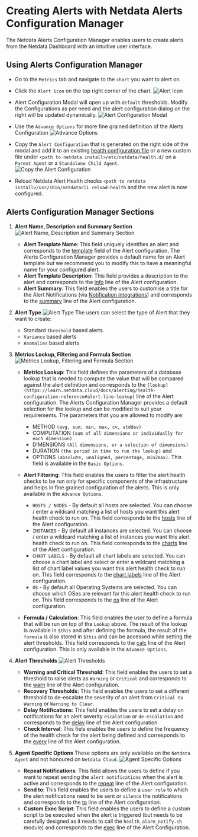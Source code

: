 # Creating Alerts with Netdata Alerts Configuration Manager

The Netdata Alerts Configuration Manager enables users to create alerts from the Netdata Dashboard with an intuitive user interface.

## Using Alerts Configuration Manager

- Go to the `Metrics` tab and navigate to the `chart` you want to alert on.

- Click the `Alert icon` on the top right corner of the chart.
![Alert Icon](https://github.com/netdata/netdata/assets/96257330/88bb4e86-cbc7-4e01-9c84-6b901188c0de)

- Alert Configuration Modal will open up with `default` thresholds. Modify the Configurations as per need and the alert configuration dialog on the right will be updated dynamically.
![Alert Configuration Modal](https://github.com/netdata/netdata/assets/96257330/ce39ae64-2ffe-4576-8c92-b7918bb8c91c)

- Use the `Advance Options` for more fine grained definition of the Alerts Configuration
![Advance Options](https://github.com/netdata/netdata/assets/96257330/b409b31b-6dc7-484c-a2a4-4e5e471d029b)

- Copy the `Alert Configuration` that is generated on the right side of the modal and add it to an existing [health configuration file](https://learn.netdata.cloud/docs/alerting/health-configuration-reference#edit-health-configuration-files) or a new custom file under `<path to netdata install>/etc/netdata/health.d/` on a `Parent Agent` or a `Standalone Child Agent`.
![Copy the Alert Configuration](https://github.com/netdata/netdata/assets/96257330/c948e280-c6c8-426f-98b1-2b5256cc2707)

- Reload Netdata Alert Health checks `<path to netdata install>/usr/sbin/netdatacli reload-health` and the new alert is now configured.


## Alerts Configuration Manager Sections

1. **Alert Name, Description and Summary Section**
![Alert Name, Description and Summary Section](https://github.com/netdata/netdata/assets/96257330/50680344-ccd9-439d-80f7-7f26f217a842)

    - **Alert Template Name**: This field uniquely identifies an alert and corresponds to the [template](https://learn.netdata.cloud/docs/alerting/health-configuration-reference#alert-line-alarm-or-template) field of the Alert configuration. The Alerts Configuration Manager provides a default name for an Alert template but we recommend you to modify this to have a meaningful name for your configured alert.
    - **Alert Template Description**: This field provides a description to the alert and corresponds to the [info](https://learn.netdata.cloud/docs/alerting/health-configuration-reference#alert-line-info) line of the Alert configuration.
    - **Alert Summary**: This field enables the users to customise a title for the Alert Notifications (via [Notification integrations](https://learn.netdata.cloud/docs/alerting/notifications/centralized-cloud-notifications)) and corresponds to the [summary](https://learn.netdata.cloud/docs/alerting/health-configuration-reference#alert-line-summary) line of the Alert configuration.

2. **Alert Type**
![Alert Type](https://github.com/netdata/netdata/assets/96257330/c8d83a65-90e7-4b03-9279-585abb359662)
    The users can select the type of Alert that they want to create:
    - Standard `threshold` based alerts.
    - `Variance` based alerts
    - `Anomalies` based alerts


3. **Metrics Lookup, Filtering and Formula Section**
![Metrics Lookup, Filtering and Formula Section](https://github.com/netdata/netdata/assets/96257330/784c3f54-d7ce-45ea-9505-3f789d6d3ddb)

    - **Metrics Lookup**: This field defines the parameters of a database lookup that is needed to compute the value that will be compared against the alert definition and corresponds to the `[lookup](https://learn.netdata.cloud/docs/alerting/health-configuration-reference#alert-line-lookup)` line of the Alert configuration. The Alerts Configuration Manager provides a default selection for the lookup and can be modified to suit your requirements. The parameters that you are allowed to modify are: 
        - METHOD `(avg, sum, min, max, cv, stddev)`
        - COMPUTATION `(sum of all dimensions or individually for each dimension)`
        - DIMENSIONS `(All dimensions, or a selection of dimensions)` 
        - DURATION `(the period in time to run the lookup)` and 
        - OPTIONS `(absolute, unaligned, percentage, min2max)`. This field is available in the `Basic Options`.

    - **Alert Filtering**: This field enables the users to filter the alert health checks to be run only for specific components of the infrastructure and helps in fine grained configuration of the alerts. This is only available in the `Advance Options`.
        - `HOSTS / NODES` - By default all hosts are selected. You can choose / enter a wildcard matching a list of hosts you want this alert health check to run on. This field corresponds to the [hosts](https://learn.netdata.cloud/docs/alerting/health-configuration-reference#alert-line-hosts) line of the Alert configuration.
        - `INSTANCES` - By default all instances are selected. You can choose / enter a wildcard matching a list of instances you want this alert health check to run on. This field corresponds to the [charts](https://learn.netdata.cloud/docs/alerting/health-configuration-reference#alert-line-charts) line of the Alert configuration.
        - `CHART LABELS` - By default all chart labels are selected. You can choose a chart label and select or enter a wildcard matching a list of chart label values you want this alert health check to run on. This field corresponds to the [chart labels](https://learn.netdata.cloud/docs/alerting/health-configuration-reference#alert-line-chart-labels) line of the Alert configuration.
        - `OS` - By default all Operating Systems are selected. You can choose which OSes are relevant for this alert health check to run on. This field corresponds to the [os](https://learn.netdata.cloud/docs/alerting/health-configuration-reference#alert-line-os) line of the Alert configuration.

    - **Formula / Calculation**: This field enables the user to define a formula that will be run on top of the `Lookup` above. The result of the lookup is available in `$this` and after defining the formula, the result of the `formula` is also stored in `$this` and can be accessed while setting the alert thresholds. This field corresponds to the [calc](https://learn.netdata.cloud/docs/alerting/health-configuration-reference#alert-line-calc) line of the Alert configuration. This is only available in the `Advance Options`.

4. **Alert Thresholds**
![Alert Thresholds](https://github.com/netdata/netdata/assets/96257330/1545d22d-c729-46f5-84cd-f82654d2cb12)
    - **Warning and Critical Threshold**: This field enables the users to set a threshold to raise alerts as  `Warning` or `Critical` and corresponds to the [warn](https://learn.netdata.cloud/docs/alerting/health-configuration-reference#alert-lines-warn-and-crit) line of the Alert configuration.
    - **Recovery Thresholds**: This field enables the users to set a different threshold to de-escalate the severity of an alert from `Critical to Warning` or `Warning to Clear`.
    - **Delay Notifications**: This field enables the users to set a delay on notifications for an alert severity `escalation` or `de-escalation` and corresponds to the [delay](https://learn.netdata.cloud/docs/alerting/health-configuration-reference#alert-line-delay) line of the Alert configuration.
    - **Check Interval**: This fiels enables the users to define the frequency of the health check for the alert being defined and corresponds to the [every](https://learn.netdata.cloud/docs/alerting/health-configuration-reference#alert-line-every) line of the Alert configuration.

5. **Agent Specific Options**
    These options are only available on the `Netdata Agent` and not honoured on `Netdata Cloud`.
![Agent Specific Options](https://github.com/netdata/netdata/assets/96257330/d2bab429-1e2e-40d0-a892-79ea83bb5f25)
    - **Repeat Notifications**: This field allows the users to define if you want to repeat sending the `alert notifications` when the alert is active and corresponds to the [repeat](https://learn.netdata.cloud/docs/alerting/health-configuration-reference#alert-line-repeat) line of the Alert configuration.
    - **Send to**: This field enables the users to define a `user role` to which the alert notifications need to be sent or `silence` the notifications and corresponds to the [to](https://learn.netdata.cloud/docs/alerting/health-configuration-reference#alert-line-to) line of the Alert configuration.
    - **Custom Exec Script**: This field enables the users to define a custom script to be executed when the alert is triggered (but needs to be carefully designed as it neads to call the `health_alarm_notify.sh` module) and corresponds to the [exec](https://learn.netdata.cloud/docs/alerting/health-configuration-reference#alert-line-exec) line of the Alert Configuration.
